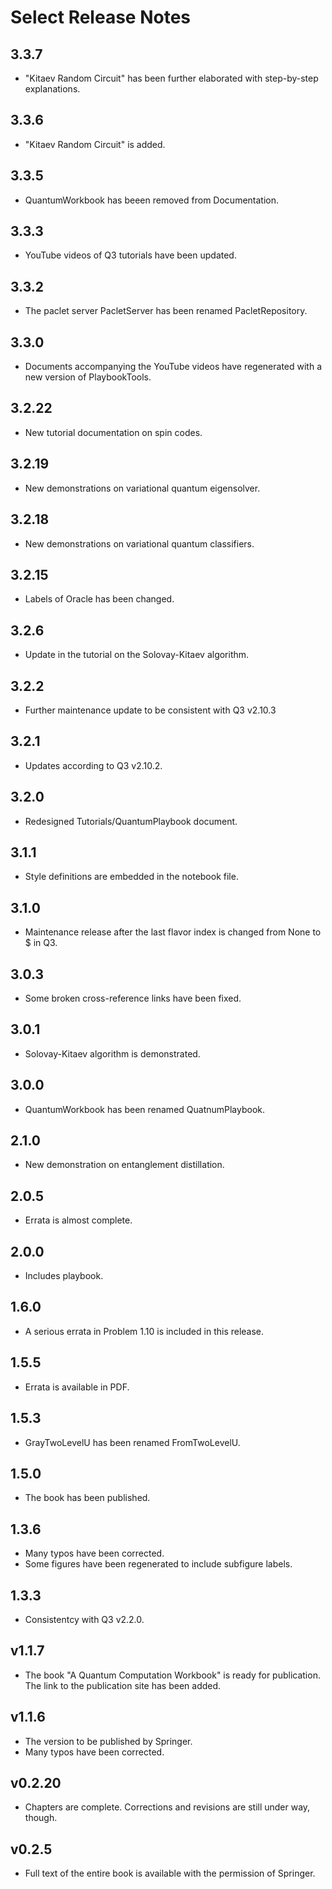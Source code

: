 # Select Release Notes

## 3.3.7

- "Kitaev Random Circuit" has been further elaborated with step-by-step explanations.

## 3.3.6

- "Kitaev Random Circuit" is added.

## 3.3.5

- QuantumWorkbook has beeen removed from Documentation.

## 3.3.3

- YouTube videos of Q3 tutorials have been updated.

## 3.3.2

- The paclet server PacletServer has been renamed PacletRepository.

## 3.3.0

- Documents accompanying the YouTube videos have regenerated with a new version of PlaybookTools.

## 3.2.22

- New tutorial documentation on spin codes.

## 3.2.19

- New demonstrations on variational quantum eigensolver.

## 3.2.18

- New demonstrations on variational quantum classifiers.

## 3.2.15

- Labels of Oracle has been changed.

## 3.2.6

- Update in the tutorial on the Solovay-Kitaev algorithm.

## 3.2.2

- Further maintenance update to be consistent with Q3 v2.10.3

## 3.2.1

- Updates according to Q3 v2.10.2.

## 3.2.0

- Redesigned Tutorials/QuantumPlaybook document.

## 3.1.1

- Style definitions are embedded in the notebook file.

## 3.1.0

- Maintenance release after the last flavor index is changed from None to $ in Q3.

## 3.0.3

- Some broken cross-reference links have been fixed.

## 3.0.1

- Solovay-Kitaev algorithm is demonstrated.

## 3.0.0

- QuantumWorkbook has been renamed QuatnumPlaybook.

## 2.1.0

- New demonstration on entanglement distillation.

## 2.0.5

- Errata is almost complete.

## 2.0.0

- Includes playbook.

## 1.6.0

- A serious errata in Problem 1.10 is included in this release.

## 1.5.5

- Errata is available in PDF.

## 1.5.3

- GrayTwoLevelU has been renamed FromTwoLevelU.

## 1.5.0

- The book has been published.

## 1.3.6

- Many typos have been corrected.
- Some figures have been regenerated to include subfigure labels.

## 1.3.3

- Consistentcy with Q3 v2.2.0.

## v1.1.7

- The book "A Quantum Computation Workbook" is ready for publication. The link to the publication site has been added.

## v1.1.6

- The version to be published by Springer.
- Many typos have been corrected.

## v0.2.20

- Chapters are complete. Corrections and revisions are still under way, though.

## v0.2.5

- Full text of the entire book is available with the permission of Springer.
